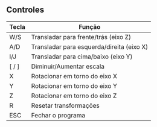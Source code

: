 ## Controles

| Tecla         | Função                                      |
|---------------|---------------------------------------------|
| W/S           | Transladar para frente/trás (eixo Z)        |
| A/D           | Transladar para esquerda/direita (eixo X)   |
| I/J           | Transladar para cima/baixo (eixo Y)         |
| [ / ]         | Diminuir/Aumentar escala                    |
| X             | Rotacionar em torno do eixo X               |
| Y             | Rotacionar em torno do eixo Y               |
| Z             | Rotacionar em torno do eixo Z               |
| R             | Resetar transformações                      |
| ESC           | Fechar o programa                           |
